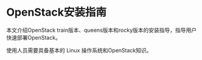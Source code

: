 # OpenStack安装指南

本文介绍OpenStack train版本、queens版本和rocky版本的安装指导，指导用户快速部署OpenStack。

使用人员需要具备基本的 Linux 操作系统和OpenStack知识。